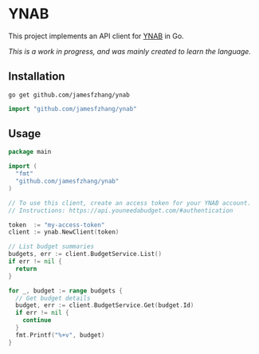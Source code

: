 # YNAB

This project implements an API client for [YNAB](https://api.youneedabudget.com/) in Go.

*This is a work in progress, and was mainly created to learn the language.*

## Installation

```
go get github.com/jamesfzhang/ynab
```

```go
import "github.com/jamesfzhang/ynab"
```

## Usage

```go
package main

import (
  "fmt"
  "github.com/jamesfzhang/ynab"
)

// To use this client, create an access token for your YNAB account.
// Instructions: https://api.youneedabudget.com/#authentication

token  := "my-access-token"
client := ynab.NewClient(token)

// List budget summaries
budgets, err := client.BudgetService.List()
if err != nil {
  return
}

for _, budget := range budgets {
  // Get budget details
  budget, err := client.BudgetService.Get(budget.Id)
  if err != nil {
    continue
  }
  fmt.Printf("%+v", budget)
}
```
